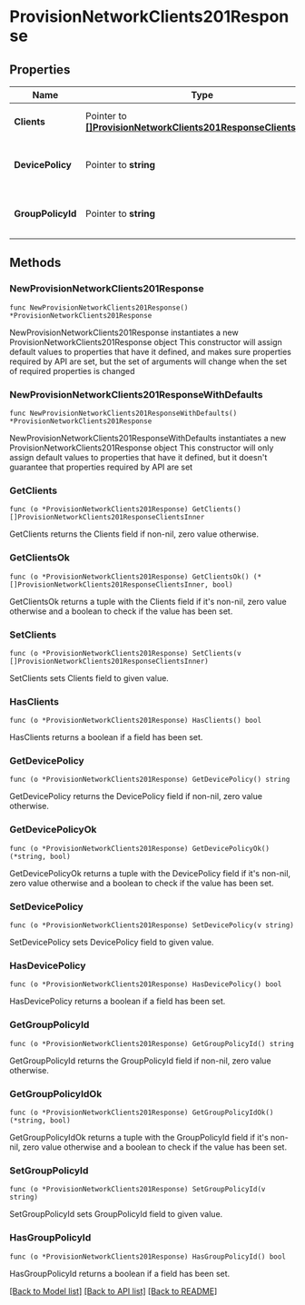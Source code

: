 # ProvisionNetworkClients201Response

## Properties

Name | Type | Description | Notes
------------ | ------------- | ------------- | -------------
**Clients** | Pointer to [**[]ProvisionNetworkClients201ResponseClientsInner**](ProvisionNetworkClients201ResponseClientsInner.md) | The list of clients to provision | [optional] 
**DevicePolicy** | Pointer to **string** | The name of the client&#39;s policy | [optional] 
**GroupPolicyId** | Pointer to **string** | The group policy identifier of the client | [optional] 

## Methods

### NewProvisionNetworkClients201Response

`func NewProvisionNetworkClients201Response() *ProvisionNetworkClients201Response`

NewProvisionNetworkClients201Response instantiates a new ProvisionNetworkClients201Response object
This constructor will assign default values to properties that have it defined,
and makes sure properties required by API are set, but the set of arguments
will change when the set of required properties is changed

### NewProvisionNetworkClients201ResponseWithDefaults

`func NewProvisionNetworkClients201ResponseWithDefaults() *ProvisionNetworkClients201Response`

NewProvisionNetworkClients201ResponseWithDefaults instantiates a new ProvisionNetworkClients201Response object
This constructor will only assign default values to properties that have it defined,
but it doesn't guarantee that properties required by API are set

### GetClients

`func (o *ProvisionNetworkClients201Response) GetClients() []ProvisionNetworkClients201ResponseClientsInner`

GetClients returns the Clients field if non-nil, zero value otherwise.

### GetClientsOk

`func (o *ProvisionNetworkClients201Response) GetClientsOk() (*[]ProvisionNetworkClients201ResponseClientsInner, bool)`

GetClientsOk returns a tuple with the Clients field if it's non-nil, zero value otherwise
and a boolean to check if the value has been set.

### SetClients

`func (o *ProvisionNetworkClients201Response) SetClients(v []ProvisionNetworkClients201ResponseClientsInner)`

SetClients sets Clients field to given value.

### HasClients

`func (o *ProvisionNetworkClients201Response) HasClients() bool`

HasClients returns a boolean if a field has been set.

### GetDevicePolicy

`func (o *ProvisionNetworkClients201Response) GetDevicePolicy() string`

GetDevicePolicy returns the DevicePolicy field if non-nil, zero value otherwise.

### GetDevicePolicyOk

`func (o *ProvisionNetworkClients201Response) GetDevicePolicyOk() (*string, bool)`

GetDevicePolicyOk returns a tuple with the DevicePolicy field if it's non-nil, zero value otherwise
and a boolean to check if the value has been set.

### SetDevicePolicy

`func (o *ProvisionNetworkClients201Response) SetDevicePolicy(v string)`

SetDevicePolicy sets DevicePolicy field to given value.

### HasDevicePolicy

`func (o *ProvisionNetworkClients201Response) HasDevicePolicy() bool`

HasDevicePolicy returns a boolean if a field has been set.

### GetGroupPolicyId

`func (o *ProvisionNetworkClients201Response) GetGroupPolicyId() string`

GetGroupPolicyId returns the GroupPolicyId field if non-nil, zero value otherwise.

### GetGroupPolicyIdOk

`func (o *ProvisionNetworkClients201Response) GetGroupPolicyIdOk() (*string, bool)`

GetGroupPolicyIdOk returns a tuple with the GroupPolicyId field if it's non-nil, zero value otherwise
and a boolean to check if the value has been set.

### SetGroupPolicyId

`func (o *ProvisionNetworkClients201Response) SetGroupPolicyId(v string)`

SetGroupPolicyId sets GroupPolicyId field to given value.

### HasGroupPolicyId

`func (o *ProvisionNetworkClients201Response) HasGroupPolicyId() bool`

HasGroupPolicyId returns a boolean if a field has been set.


[[Back to Model list]](../README.md#documentation-for-models) [[Back to API list]](../README.md#documentation-for-api-endpoints) [[Back to README]](../README.md)


